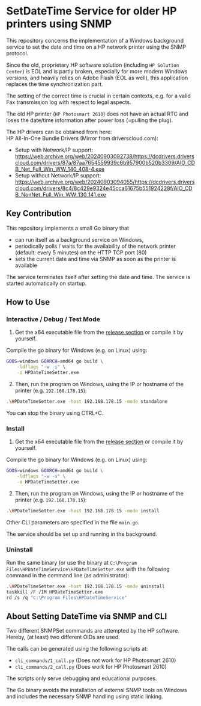 # SetDateTime Service for older HP printers using SNMP
This repository concerns the implementation of a Windows background service to set the date and time on a HP network printer using the SNMP protocol.

Since the old, proprietary HP software solution (including `HP Solution Center`) is EOL and is partly broken, especially for more modern Windows versions, and heavily relies on Adobe Flash (EOL as well), this application replaces the time synchronization part.

The setting of the correct time is crucial in certain contexts, e.g. for a valid Fax transmission log with respect to legal aspects.

The old HP printer (`HP Photosmart 2610`) does not have an actual RTC and loses the date/time information after power loss (=pulling the plug).

The HP drivers can be obtained from here:  
HP All-In-One Bundle Drivers (Mirror from driverscloud.com):  
- Setup with Network/IP support: https://web.archive.org/web/20240903092738/https://dcdrivers.driverscloud.com/drivers/87a/87aa7654559939c6b957900b520b3309/AIO_CDB_Net_Full_Win_WW_140_408-4.exe
- Setup without Network/IP support: https://web.archive.org/web/20240903094055/https://dcdrivers.driverscloud.com/drivers/8c4/8c429e9324e45cca61675b551924228f/AIO_CDB_NonNet_Full_Win_WW_130_141.exe


## Key Contribution
This repository implements a small Go binary that 
- can run itself as a background service on Windows,
- periodically polls / waits for the availability of the network printer (default: every 5 minutes) on the HTTP TCP port (80)
- sets the current date and time via SNMP as soon as the printer is available

The service terminates itself after setting the date and time.
The service is started automatically on startup.

## How to Use
### Interactive / Debug / Test Mode
1. Get the x64 executable file from the [release section](https://github.com/j-frei/HPDateTimeSetter/releases/latest) or compile it by yourself.

Compile the go binary for Windows (e.g. on Linux) using:
```bash
GOOS=windows GOARCH=amd64 go build \
    -ldflags "-w -s" \
    -o HPDateTimeSetter.exe
```

2. Then, run the program on Windows, using the IP or hostname of the printer (e.g. `192.168.178.15`):
```bash
.\HPDateTimeSetter.exe -host 192.168.178.15 -mode standalone
```
You can stop the binary using CTRL+C.

### Install
1. Get the x64 executable file from the [release section](https://github.com/j-frei/HPDateTimeSetter/releases/latest) or compile it by yourself.

Compile the go binary for Windows (e.g. on Linux) using:
```bash
GOOS=windows GOARCH=amd64 go build \
    -ldflags "-w -s" \
    -o HPDateTimeSetter.exe
```

2. Then, run the program on Windows, using the IP or hostname of the printer (e.g. `192.168.178.15`):
```bash
.\HPDateTimeSetter.exe -host 192.168.178.15 -mode install
```
Other CLI parameters are specified in the file `main.go`.

The service should be set up and running in the background.

### Uninstall
Run the same binary (or use the binary at `C:\Program Files\HPDateTimeService\HPDateTimeSetter.exe` with the following command in the command line (as administrator):
```bash
.\HPDateTimeSetter.exe -host 192.168.178.15 -mode uninstall
taskkill /F /IM HPDateTimeSetter.exe
rd /s /q "C:\Program Files\HPDateTimeService"
```

## About Setting DateTime via SNMP and CLI
Two different SNMPSet commands are attempted by the HP software.
Hereby, (at least) two different OIDs are used.

The calls can be generated using the following scripts at:
- `cli_commands/1_call.py` (Does not work for HP Photosmart 2610)
- `cli_commands/2_call.py` (Does work for HP Photosmart 2610)

The scripts only serve debugging and educational purposes.

The Go binary avoids the installation of external SNMP tools on Windows and includes the necessary SNMP handling using static linking.